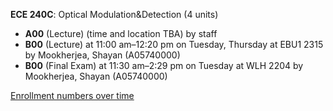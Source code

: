 **ECE 240C**: Optical Modulation&Detection (4 units)

- **A00** (Lecture) (time and location TBA) by staff
- **B00** (Lecture) at 11:00 am–12:20 pm on Tuesday, Thursday at EBU1 2315 by Mookherjea, Shayan (A05740000)
- **B00** (Final Exam) at 11:30 am–2:29 pm on Tuesday at WLH 2204 by Mookherjea, Shayan (A05740000)

[Enrollment numbers over time](./ECE240C.tsv)
